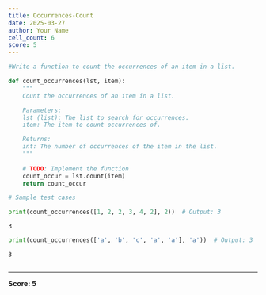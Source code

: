 ```yaml
---
title: Occurrences-Count
date: 2025-03-27
author: Your Name
cell_count: 6
score: 5
---
```


```python
#Write a function to count the occurrences of an item in a list.
```


```python
def count_occurrences(lst, item):
    """
    Count the occurrences of an item in a list.

    Parameters:
    lst (list): The list to search for occurrences.
    item: The item to count occurrences of.

    Returns:
    int: The number of occurrences of the item in the list.
    """
    
    # TODO: Implement the function
    count_occur = lst.count(item)
    return count_occur
```


```python
# Sample test cases
```


```python
print(count_occurrences([1, 2, 2, 3, 4, 2], 2))  # Output: 3
```

    3



```python
print(count_occurrences(['a', 'b', 'c', 'a', 'a'], 'a'))  # Output: 3
```

    3



```python

```


---
**Score: 5**
